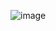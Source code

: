 ![image](https://github.com/gabrielricardosilva/tabela/assets/93540978/6b6f3427-7e7a-4e3e-851e-b67de5c60998)
